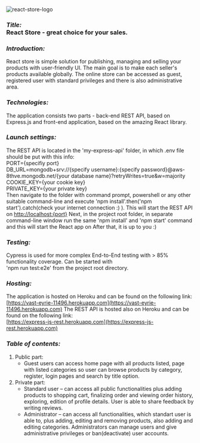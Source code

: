 <img src="https://res.cloudinary.com/devpor11z/image/upload/v1597228588/nqmxfnsgbjtasmipxum7.png" alt="react-store-logo" />
<h3><i>Title: </i><br><b>React Store</b> - great choice for your sales.</h3>

### <i>Introduction: </i><br>
React store is simple solution for publishing, managing and selling your products with user-friendly UI.
The main goal is to make each seller's products available globally. The online store can be accessed as guest,
registered user with standard privileges and there is also administrative area.

### <i>Technologies: </i><br>
The application consists two parts - back-end REST API, based on Express.js and front-end application,
based on the amazing React library.

### <i>Launch settings: </i><br>
The REST API is located in the 'my-express-api' folder, in which .env file should be put with this info:<br>
PORT={specifiy port}<br>
DB_URL=mongodb+srv://{specify username}:{specify password}@aws-8thve.mongodb.net/{your database name}?retryWrites=true&w=majority<br>
COOKIE_KEY={your cookie key}<br>
PRIVATE_KEY={your private key}<br>
Then navigate to the folder with command prompt, powershell or
any other suitable command-line and execute 'npm install'.then('npm start').catch(check your internet connection :) ). This will start the REST API on
[http://localhost:{port}](http://localhost:{port})
Next, in the project root folder, in separate command-line window run the same 'npm install' and 'npm start' command and
this will start the React app on 
After that, it is up to you :)

### <i>Testing: </i><br>
Cypress is used for more complex End-to-End testing with > 85% functionality coverage. Can be started with<br>
'npm run test:e2e' from the project root directory.<br>

### <i>Hosting: </i><br>
The application is hosted on Heroku and can be found on the following link:<br>
[https://vast-eyrie-11496.herokuapp.com](https://vast-eyrie-11496.herokuapp.com)
The REST API is hosted also on Heroku and can be found on the following link:<br>
[https://express-js-rest.herokuapp.com](https://express-js-rest.herokuapp.com)


### <i>Table of contents: </i><br>
1. Public part:<br> 
    * Guest users can access home page with all products listed, page with listed categories so user can browse products by category, register, login pages and search by title option.<br>
2. Private part:<br>
    * Standard user – can access all public functionalities plus adding products to shopping cart, finalizing order and viewing order history, exploring, edition of profile details. User is able to share feedback by writing reviews.
    * Administrator – can access all functionalities, which standart user is able to, plus adding, editing and removing products, also adding and editing categories. Administrators can manage users and give administrative privileges or ban(deactivate) user accounts.
